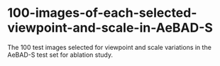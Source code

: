 # 100-images-of-each-selected-viewpoint-and-scale-in-AeBAD-S
The 100 test images selected for viewpoint and scale variations in the AeBAD-S test set for ablation study.
